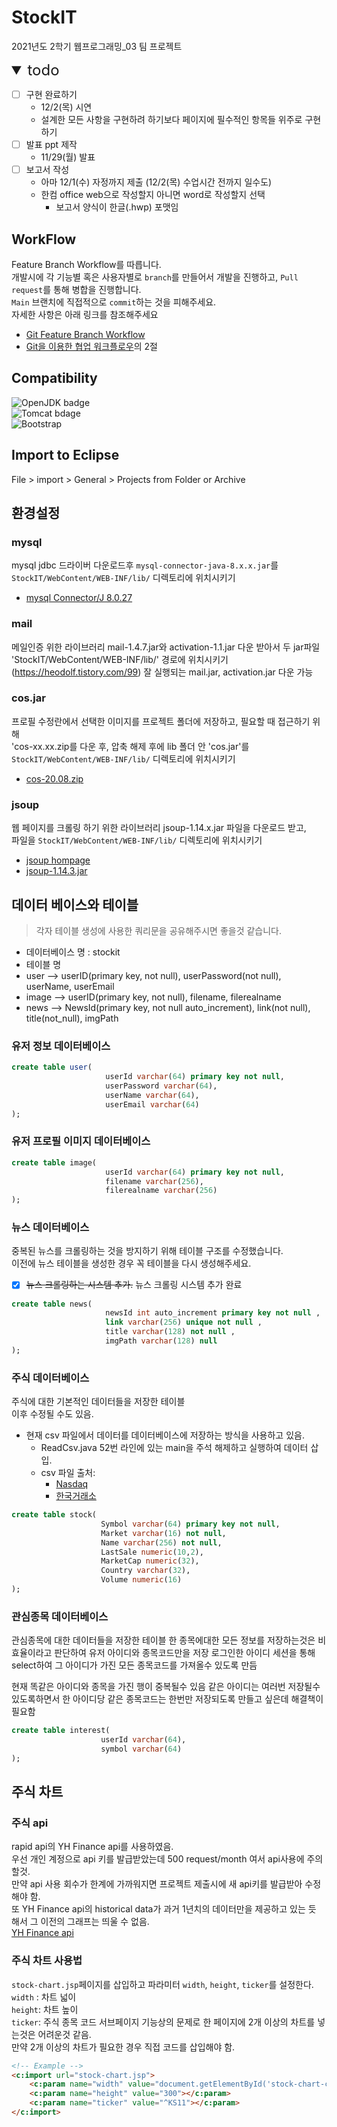# StockIT
2021년도 2학기 웹프로그래밍_03 팀 프로젝트

<details open>
<summary style="font-size: x-large"> todo </summary>
<div markdown="1">

- [ ] 구현 완료하기
  - 12/2(목) 시연
  - 설계한 모든 사항을 구현하려 하기보다 페이지에 필수적인 항목들 위주로 구현하기
- [ ] 발표 ppt 제작
  - 11/29(월) 발표
- [ ] 보고서 작성
  - 아마 12/1(수) 자정까지 제출 (12/2(목) 수업시간 전까지 일수도)
  - 한컴 office web으로 작성할지 아니면 word로 작성할지 선택
    - 보고서 양식이 한글(.hwp) 포맷임

</div>
</details>

## WorkFlow
Feature Branch Workflow를 따릅니다.  
개발시에 각 기능별 혹은 사용자별로 `branch`를 만들어서 개발을 진행하고, `Pull request`를 통해 병합을 진행합니다.  
`Main` 브랜치에 직접적으로 `commit`하는 것을 피해주세요.  
자세한 사항은 아래 링크를 참조해주세요 
- [Git Feature Branch Workflow](https://www.atlassian.com/git/tutorials/comparing-workflows/feature-branch-workflow)  
- [Git을 이용한 협업 워크플로우](https://lhy.kr/git-workflow)의 2절  

## Compatibility
![OpenJDK badge](https://img.shields.io/badge/OpenJdk-8-blue)  
![Tomcat bdage](https://img.shields.io/badge/Tomcat-v8.5-blue)  
![Bootstrap](https://img.shields.io/badge/Bootstrap-v5.1-blue)

## Import to Eclipse
File > import > General > Projects from Folder or Archive

## 환경설정
### mysql
mysql jdbc 드라이버 다운로드후 `mysql-connector-java-8.x.x.jar`를  
`StockIT/WebContent/WEB-INF/lib/` 디렉토리에 위치시키기
- [mysql Connector/J 8.0.27](https://dev.mysql.com/downloads/connector/j/)

### mail
메일인증 위한 라이브러리
mail-1.4.7.jar와 activation-1.1.jar 다운 받아서 
두 jar파일 'StockIT/WebContent/WEB-INF/lib/' 경로에 위치시키기
(https://heodolf.tistory.com/99)  잘 실행되는 mail.jar, activation.jar 다운 가능

### cos.jar
프로필 수정란에서 선택한 이미지를 프로젝트 폴더에 저장하고, 필요할 때 접근하기 위해  
'cos-xx.xx.zip를 다운 후, 압축 해제 후에 lib 폴더 안 'cos.jar'를 
`StockIT/WebContent/WEB-INF/lib/` 디렉토리에 위치시키기
- [cos-20.08.zip](http://www.servlets.com/cos/)

### jsoup
웹 페이지를 크롤링 하기 위한 라이브러리
jsoup-1.14.x.jar 파일을 다운로드 받고,   
파일을 `StockIT/WebContent/WEB-INF/lib/` 디렉토리에 위치시키기
- [jsoup hompage](https://jsoup.org)
- [jsoup-1.14.3.jar](https://jsoup.org/packages/jsoup-1.14.3.jar)

## 데이터 베이스와 테이블
> 각자 테이블 생성에 사용한 쿼리문을 공유해주시면 좋을것 같습니다.
- 데이터베이스 명 : stockit
- 테이블 명 
- user --> userID(primary key, not null), userPassword(not null), userName, userEmail
- image --> userID(primary key, not null), filename, filerealname
- news --> NewsId(primary key, not null auto_increment), link(not null), title(not_null), imgPath

### 유저 정보 데이터베이스
```sql
create table user(
                     userId varchar(64) primary key not null,
                     userPassword varchar(64),
                     userName varchar(64),
                     userEmail varchar(64)
);
```
### 유저 프로필 이미지 데이터베이스
```sql
create table image(
                     userId varchar(64) primary key not null,
                     filename varchar(256),
                     filerealname varchar(256)
);
```

### 뉴스 데이터베이스
중복된 뉴스를 크롤링하는 것을 방지하기 위해 테이블 구조를 수정했습니다.  
이전에 뉴스 테이블을 생성한 경우 꼭 테이블을 다시 생성해주세요.  
- [x] ~~뉴스 크롤링하는 시스템 추가.~~ 뉴스 크롤링 시스템 추가 완료
```sql
create table news(
                     newsId int auto_increment primary key not null ,
                     link varchar(256) unique not null ,
                     title varchar(128) not null ,
                     imgPath varchar(128) null
);
```

### 주식 데이터베이스
주식에 대한 기본적인 데이터들을 저장한 테이블  
이후 수정될 수도 있음.
- 현재 csv 파일에서 데이터를 데이터베이스에 저장하는 방식을 사용하고 있음.  
   - ReadCsv.java 52번 라인에 있는 main을 주석 해제하고 실행하여 데이터 삽입.
   - csv 파일 출처:
      - [Nasdaq](https://www.nasdaq.com/market-activity/stocks/screener)  
      - [한국거래소](http://data.krx.co.kr/contents/MDC/MAIN/main/index.cmd)
```sql
create table stock(
                    Symbol varchar(64) primary key not null,
                    Market varchar(16) not null,
                    Name varchar(256) not null,
                    LastSale numeric(10,2),
                    MarketCap numeric(32),
                    Country varchar(32),
                    Volume numeric(16)
);
```
### 관심종목 데이터베이스
관심종목에 대한 데이터들을 저장한 테이블
한 종목에대한 모든 정보를 저장하는것은 비효율이라고 판단하여 유저 아이디와 종목코드만을 저장
로그인한 아이디 세션을 통해 select하여 그 아이디가 가진 모든 종목코드를 가져올수 있도록 만듬 

현재 똑같은 아이디와 종목을 가진 행이 중복될수 있음
같은 아이디는 여러번 저장될수 있도록하면서 한 아이디당 같은 종목코드는 한번만 저장되도록 만들고 싶은데 해결책이 필요함
```sql
create table interest(
                    userId varchar(64),
                    symbol varchar(64)
);
```

## 주식 차트
### 주식 api
rapid api의 YH Finance api를 사용하였음.  
우선 개인 계정으로 api 키를 발급받았는데 500 request/month 여서 api사용에 주의할것.  
만약 api 사용 회수가 한계에 가까워지면 프로젝트 제출시에 새 api키를 발급받아 수정해야 함.   
또 YH Finance api의 historical data가 과거 1년치의 데이터만을 제공하고 있는 듯 해서 그 이전의 그래프는 띄울 수 없음.   
[YH Finance api](https://rapidapi.com/apidojo/api/yh-finance/)
### 주식 차트 사용법
`stock-chart.jsp`페이지를 삽입하고 파라미터 `width`, `height`, `ticker`를 설정한다.  
`width` : 차트 넓이  
`height`: 차트 높이  
`ticker`: 주식 종목 코드
서브페이지 기능상의 문제로 한 페이지에 2개 이상의 차트를 넣는것은 어려운것 같음.  
만약 2개 이상의 차트가 필요한 경우 직접 코드를 삽입해야 함.
```html
<!-- Example -->
<c:import url="stock-chart.jsp">
    <c:param name="width" value="document.getElementById('stock-chart-container').clientWidth"></c:param>
    <c:param name="height" value="300"></c:param>
    <c:param name="ticker" value="^KS11"></c:param>
</c:import>
```